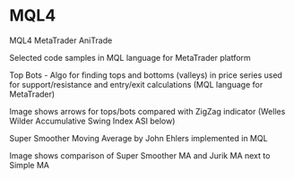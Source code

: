 # MQL4
MQL4 MetaTrader AniTrade

Selected code samples in MQL language for MetaTrader platform

Top Bots - Algo for finding tops and bottoms (valleys) in price series used for support/resistance and entry/exit calculations (MQL language for MetaTrader)

Image shows arrows for tops/bots compared with ZigZag indicator (Welles Wilder Accumulative Swing Index ASI below)
 
Super Smoother Moving Average by John Ehlers implemented in MQL

Image shows comparison of Super Smoother MA and Jurik MA next to Simple MA
